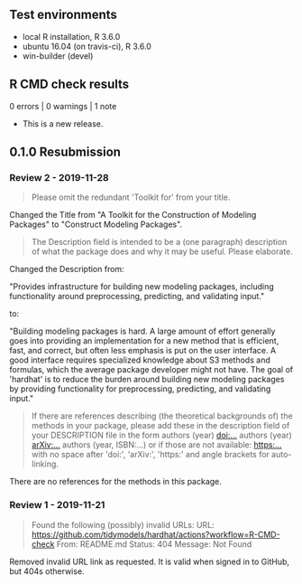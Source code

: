 ## Test environments
* local R installation, R 3.6.0
* ubuntu 16.04 (on travis-ci), R 3.6.0
* win-builder (devel)

## R CMD check results

0 errors | 0 warnings | 1 note

* This is a new release.

## 0.1.0 Resubmission

### Review 2 - 2019-11-28

> Please omit the redundant 'Toolkit for' from your title.

Changed the Title from "A Toolkit for the Construction of Modeling Packages" to "Construct Modeling Packages".

> The Description field is intended to be a (one paragraph) description
of what the package does and why it may be useful. Please elaborate.

Changed the Description from:

"Provides infrastructure for building new modeling packages, including functionality around preprocessing, predicting, and validating input."

to:

"Building modeling packages is hard. A large amount of effort generally goes into providing an implementation for a new method that is efficient, fast, and correct, but often less emphasis is put on the user interface. A good interface requires specialized knowledge about S3 methods and formulas, which the average package developer might not have. The goal of 'hardhat' is to reduce the burden around building new modeling packages by providing functionality for preprocessing, predicting, and validating input."

> If there are references describing (the theoretical backgrounds of) the
methods in your package, please add these in the description field of
your DESCRIPTION file in the form
authors (year) <doi:...>
authors (year) <arXiv:...>
authors (year, ISBN:...)
or if those are not available: <https:...>
with no space after 'doi:', 'arXiv:', 'https:' and angle brackets for
auto-linking.

There are no references for the methods in this package.

### Review 1 - 2019-11-21

> Found the following (possibly) invalid URLs:
     URL: https://github.com/tidymodels/hardhat/actions?workflow=R-CMD-check
       From: README.md
       Status: 404
       Message: Not Found

Removed invalid URL link as requested. It is valid when signed in to GitHub,
but 404s otherwise.
